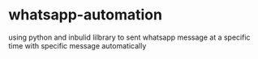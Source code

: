 # whatsapp-automation
using python and inbulid lilbrary to sent whatsapp message at a specific time with specific message automatically
